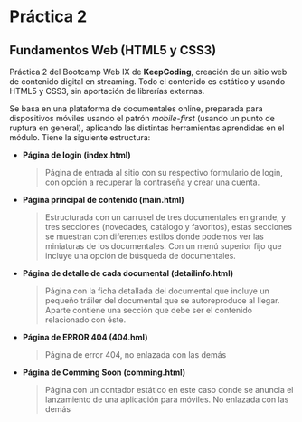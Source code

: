 # Práctica 2

## Fundamentos Web (HTML5 y CSS3)

Práctica 2 del Bootcamp Web IX de **KeepCoding**, creación de un sitio web de contenido digital en streaming. Todo el contenido es estático y usando HTML5 y CSS3, sin aportación de librerías externas.

Se basa en una plataforma de documentales online, preparada para dispositivos móviles usando el patrón _mobile-first_ (usando un punto de ruptura en general), aplicando las distintas herramientas aprendidas en el módulo. Tiene la siguiente estructura:

-  **Página de login (index.html)**

   > Página de entrada al sitio con su respectivo formulario de login, con opción a recuperar la contraseña y crear una cuenta.

-  **Página principal de contenido (main.html)**

   > Estructurada con un carrusel de tres documentales en grande, y tres secciones (novedades, catálogo y favoritos), estas secciones se muestran con diferentes estilos donde podemos ver las miniaturas de los documentales. Con un menú superior fijo que incluye una opción de búsqueda de documentales.

-  **Página de detalle de cada documental (detailinfo.html)**

   > Página con la ficha detallada del documental que incluye un pequeño tráiler del documental que se autoreproduce al llegar. Aparte contiene una sección que debe ser el contenido relacionado con éste.

-  **Página de ERROR 404 (404.hml)**

   > Página de error 404, no enlazada con las demás

-  **Página de Comming Soon (comming.html)**
   > Página con un contador estático en este caso donde se anuncia el lanzamiento de una aplicación para móviles. No enlazada con las demás
